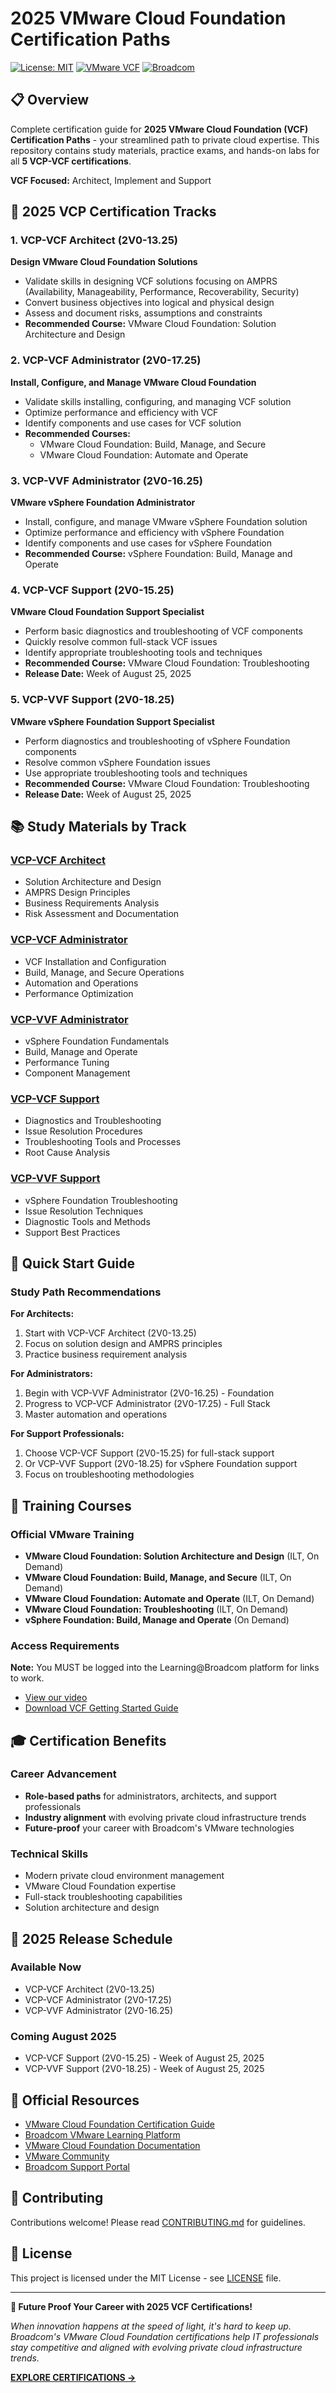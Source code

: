 # 2025 VMware Cloud Foundation Certification Paths

[![License: MIT](https://img.shields.io/badge/License-MIT-yellow.svg)](https://opensource.org/licenses/MIT)
[![VMware VCF](https://img.shields.io/badge/VMware-VCF-blue.svg)](https://www.vmware.com/products/cloud-foundation.html)
[![Broadcom](https://img.shields.io/badge/Broadcom-VMware-red.svg)](https://www.broadcom.com/products/vmware)

## 📋 Overview

Complete certification guide for **2025 VMware Cloud Foundation (VCF) Certification Paths** - your streamlined path to private cloud expertise. This repository contains study materials, practice exams, and hands-on labs for all **5 VCP-VCF certifications**.

**VCF Focused:** Architect, Implement and Support

## 🎯 2025 VCP Certification Tracks

### 1. VCP-VCF Architect (2V0-13.25)
**Design VMware Cloud Foundation Solutions**
- Validate skills in designing VCF solutions focusing on AMPRS (Availability, Manageability, Performance, Recoverability, Security)
- Convert business objectives into logical and physical design
- Assess and document risks, assumptions and constraints
- **Recommended Course:** VMware Cloud Foundation: Solution Architecture and Design

### 2. VCP-VCF Administrator (2V0-17.25) 
**Install, Configure, and Manage VMware Cloud Foundation**
- Validate skills installing, configuring, and managing VCF solution
- Optimize performance and efficiency with VCF
- Identify components and use cases for VCF solution
- **Recommended Courses:** 
  - VMware Cloud Foundation: Build, Manage, and Secure
  - VMware Cloud Foundation: Automate and Operate

### 3. VCP-VVF Administrator (2V0-16.25)
**VMware vSphere Foundation Administrator**
- Install, configure, and manage VMware vSphere Foundation solution
- Optimize performance and efficiency with vSphere Foundation
- Identify components and use cases for vSphere Foundation
- **Recommended Course:** vSphere Foundation: Build, Manage and Operate

### 4. VCP-VCF Support (2V0-15.25)
**VMware Cloud Foundation Support Specialist**
- Perform basic diagnostics and troubleshooting of VCF components
- Quickly resolve common full-stack VCF issues
- Identify appropriate troubleshooting tools and techniques
- **Recommended Course:** VMware Cloud Foundation: Troubleshooting
- **Release Date:** Week of August 25, 2025

### 5. VCP-VVF Support (2V0-18.25)
**VMware vSphere Foundation Support Specialist**
- Perform diagnostics and troubleshooting of vSphere Foundation components
- Resolve common vSphere Foundation issues
- Use appropriate troubleshooting tools and techniques
- **Recommended Course:** VMware Cloud Foundation: Troubleshooting
- **Release Date:** Week of August 25, 2025

## 📚 Study Materials by Track

### [VCP-VCF Architect](docs/architect/)
- Solution Architecture and Design
- AMPRS Design Principles
- Business Requirements Analysis
- Risk Assessment and Documentation

### [VCP-VCF Administrator](docs/administrator/)
- VCF Installation and Configuration
- Build, Manage, and Secure Operations
- Automation and Operations
- Performance Optimization

### [VCP-VVF Administrator](docs/vvf-administrator/)
- vSphere Foundation Fundamentals
- Build, Manage and Operate
- Performance Tuning
- Component Management

### [VCP-VCF Support](docs/vcf-support/)
- Diagnostics and Troubleshooting
- Issue Resolution Procedures
- Troubleshooting Tools and Processes
- Root Cause Analysis

### [VCP-VVF Support](docs/vvf-support/)
- vSphere Foundation Troubleshooting
- Issue Resolution Techniques
- Diagnostic Tools and Methods
- Support Best Practices

## 🚀 Quick Start Guide

### Study Path Recommendations

**For Architects:**
1. Start with VCP-VCF Architect (2V0-13.25)
2. Focus on solution design and AMPRS principles
3. Practice business requirement analysis

**For Administrators:**
1. Begin with VCP-VVF Administrator (2V0-16.25) - Foundation
2. Progress to VCP-VCF Administrator (2V0-17.25) - Full Stack
3. Master automation and operations

**For Support Professionals:**
1. Choose VCP-VCF Support (2V0-15.25) for full-stack support
2. Or VCP-VVF Support (2V0-18.25) for vSphere Foundation support
3. Focus on troubleshooting methodologies

## 📖 Training Courses

### Official VMware Training
- **VMware Cloud Foundation: Solution Architecture and Design** (ILT, On Demand)
- **VMware Cloud Foundation: Build, Manage, and Secure** (ILT, On Demand)
- **VMware Cloud Foundation: Automate and Operate** (ILT, On Demand)
- **VMware Cloud Foundation: Troubleshooting** (ILT, On Demand)
- **vSphere Foundation: Build, Manage and Operate** (On Demand)

### Access Requirements
**Note:** You MUST be logged into the Learning@Broadcom platform for links to work.
- [View our video](https://learning.broadcom.com) 
- [Download VCF Getting Started Guide](https://learning.broadcom.com)

## 🎓 Certification Benefits

### Career Advancement
- **Role-based paths** for administrators, architects, and support professionals
- **Industry alignment** with evolving private cloud infrastructure trends
- **Future-proof** your career with Broadcom's VMware technologies

### Technical Skills
- Modern private cloud environment management
- VMware Cloud Foundation expertise
- Full-stack troubleshooting capabilities
- Solution architecture and design

## 📅 2025 Release Schedule

### Available Now
- VCP-VCF Architect (2V0-13.25)
- VCP-VCF Administrator (2V0-17.25)
- VCP-VVF Administrator (2V0-16.25)

### Coming August 2025
- VCP-VCF Support (2V0-15.25) - Week of August 25, 2025
- VCP-VVF Support (2V0-18.25) - Week of August 25, 2025

## 🔗 Official Resources

- [VMware Cloud Foundation Certification Guide](https://ent.box.com/s/7kfo6jjyqwrl2kpavjmgn28rts53x29u)
- [Broadcom VMware Learning Platform](https://learning.broadcom.com)
- [VMware Cloud Foundation Documentation](https://docs.vmware.com/en/VMware-Cloud-Foundation/)
- [VMware Community](https://communities.vmware.com/)
- [Broadcom Support Portal](https://support.broadcom.com/)

## 🤝 Contributing

Contributions welcome! Please read [CONTRIBUTING.md](CONTRIBUTING.md) for guidelines.

## 📄 License

This project is licensed under the MIT License - see [LICENSE](LICENSE) file.

---

**🚀 Future Proof Your Career with 2025 VCF Certifications!**

*When innovation happens at the speed of light, it's hard to keep up. Broadcom's VMware Cloud Foundation certifications help IT professionals stay competitive and aligned with evolving private cloud infrastructure trends.*

**[EXPLORE CERTIFICATIONS →](https://learning.broadcom.com)**